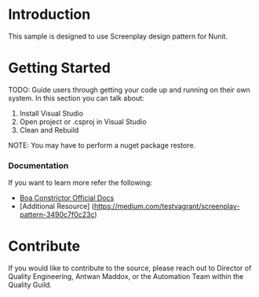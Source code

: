 # Introduction 
This sample is designed to use Screenplay design pattern for Nunit. 

# Getting Started
TODO: Guide users through getting your code up and running on their own system. In this section you can talk about:
1. Install Visual Studio
2. Open project or .csproj in Visual Studio
3. Clean and Rebuild

NOTE: You may have to perform a nuget package restore. 

### Documentation
If you want to learn more refer the following:
- [Boa Constrictor Official Docs](https://github.com/q2ebanking/boa-constrictor)
- [Additional Resource] (https://medium.com/testvagrant/screenplay-pattern-3490c7f0c23c)


# Contribute
If you would like to contribute to the source, please reach out to Director of Quality Engineering, Antwan Maddox,
or the Automation Team within the Quality Guild.

